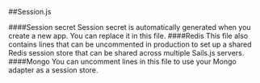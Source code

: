 ##Session.js

####Session secret
Session secret is automatically generated when you create a new app. You can replace it in this file.
####Redis
This file also contains lines that can be uncommented in production to set up a shared Redis session store that can be shared across multiple Sails.js servers.
####Mongo
You can uncomment lines in this file to use your Mongo adapter as a session store.
